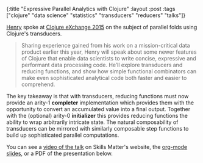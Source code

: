 {:title "Expressive Parallel Analytics with Clojure"
 :layout :post
 :tags  ["clojure" "data science" "statistics" "transducers" "reducers" "talks"]}

[Henry](https://twitter.com/henrygarner) spoke at [Clojure eXchange 2015](https://skillsmatter.com/conferences/6861-clojure-exchange-2015#program) on the subject of parallel folds using Clojure's transducers.

<blockquote><p>
Sharing experience gained from his work on a mission-critical data product earlier this year, Henry will speak about some newer features of Clojure that enable data scientists to write concise, expressive and performant data processing code. He’ll explore transducers and reducing functions, and show how simple functional combinators can make even sophisticated analytical code both faster and easier to comprehend.
</p></blockquote>

The key takeaway is that with transducers, reducing functions must now provide an arity-1 **completer** implementation which provides them with the opportunity to convert an accumulated value into a final output. Together with the (optional) arity-0 **initializer** this provides reducing functions the ability to wrap arbitrarily intricate state. The natural composability of transducers can be mirrored with similarly composable step functions to build up sophisticated parallel computations.

You can see a [video of the talk](https://skillsmatter.com/skillscasts/7243-expressive-parallel-analytics-with-clojure) on Skills Matter's website, the [org-mode slides](https://github.com/henrygarner/cljx-december-2015), or a PDF of the presentation below.

<script async class="speakerdeck-embed" data-id="9945344f8783426d8e5fdffc90d5d818" data-ratio="1.37081659973226" src="//speakerdeck.com/assets/embed.js"></script>
